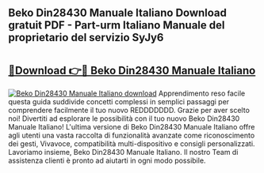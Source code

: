 ## Beko Din28430 Manuale Italiano Download gratuit PDF - Part-urm Italiano Manuale del proprietario del servizio SyJy6

# <h2><a href="http://df9ci11.blite.top/?on=Beko+Din28430+Manuale+Italiano">🔗Download 👉🔴 Beko Din28430 Manuale Italiano</a></h2>

[![Beko Din28430 Manuale Italiano download](https://i.imgur.com/lujVjoI.png)](http://df9ci11.blite.top/?on=Beko+Din28430+Manuale+Italiano)
Apprendimento reso facile questa guida suddivide concetti complessi in semplici passaggi per comprendere facilmente il tuo nuovo REDDDDDDD. Grazie per aver scelto noi! Divertiti ad esplorare le possibilità con il tuo nuovo Beko Din28430 Manuale Italiano! L'ultima versione di Beko Din28430 Manuale Italiano offre agli utenti una vasta raccolta di funzionalità avanzate come riconoscimento dei gesti, Vivavoce, compatibilità multi-dispositivo e consigli personalizzati. Lavoriamo insieme, Beko Din28430 Manuale Italiano. Il nostro Team di assistenza clienti è pronto ad aiutarti in ogni modo possibile.

